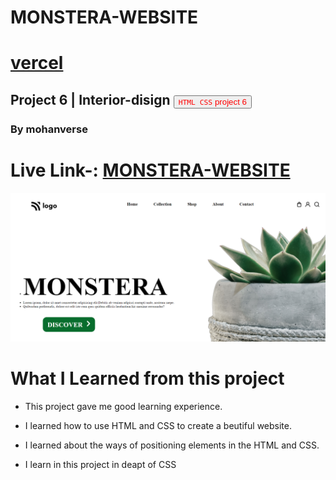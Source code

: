 # MONSTERA-WEBSITE
# [vercel]()
## Project 6 | Interior-disign <a><button name="button" style = "color: red" onclick="https:">`HTML CSS` project 6</button></a>
### By mohanverse

# Live Link-: [ MONSTERA-WEBSITE ](MONSTERA-WEBSITE)

![project 6](./photos/Screenshot%20(72).png)

# What I Learned from this project

* This project gave me good learning experience.

* I learned how to use HTML and CSS to create a beutiful website.

* I learned about the ways of positioning elements in the HTML and CSS.
* I learn in this project in deapt of CSS


